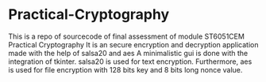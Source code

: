 # Practical-Cryptography
This is a repo of sourcecode of final assessment of module ST6051CEM Practical Cryptography
It is an secure encryption and decryption application made with the help of salsa20 and aes 
A minimalistic gui is done with the integration of tkinter. salsa20 is used for text encryption.
Furthermore, aes is used for file encryption with 128 bits key and 8 bits long nonce value.
